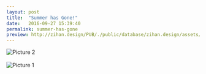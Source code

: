 ```yaml
---
layout: post
title:  "Summer has Gone!"
date:   2016-09-27 15:39:40
permalink: summer-has-gone
preview: http://zihan.design/PUB/./public/database/zihan.design/assets/images/2016-09-27/2.jpg
---
```


![Picture 2](http://zihan.design/PUB/./public/database/zihan.design/assets/images/2016-09-27/2.jpg)
<br>
<br>
![Picture 1](http://zihan.design/PUB/./public/database/zihan.design/assets/images/2016-09-27/1.jpg)


